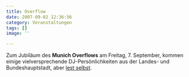 ```yaml
---
title: Overflow
date: 2007-09-02 12:36:56
category: Veranstaltungen
tags: []
image: ''

---
```


Zum Jubiläum des **Munich Overflows** am Freitag, 7. September, kommen einige vielversprechende DJ-Persönlichkeiten aus der Landes- und Bundeshauptstadt, aber [lest selbst](http://www.the-groundzero.com/2007/09/01/2-jahre-munichs-overflow-mit-dj-v-raeter-snatchatec-dj-scientist/).
